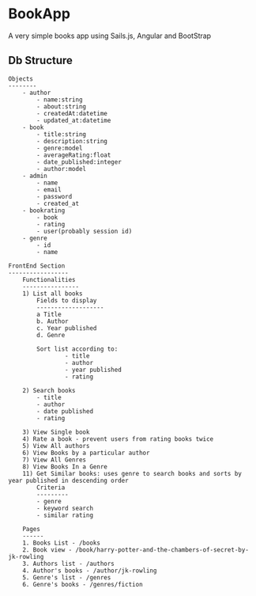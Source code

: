 # BookApp
A very simple books app using Sails.js, Angular and BootStrap

Db Structure
-------------

    Objects
    --------
        - author
            - name:string
            - about:string
            - createdAt:datetime
            - updated_at:datetime
        - book
            - title:string
            - description:string
            - genre:model
            - averageRating:float
            - date_published:integer
            - author:model
        - admin
            - name
            - email
            - password
            - created_at
        - bookrating
            - book
            - rating
            - user(probably session id)
        - genre
            - id
            - name

    FrontEnd Section
    -----------------
        Functionalities
        ----------------
        1) List all books
            Fields to display
            -------------------
            a Title
            b. Author
            c. Year published
            d. Genre

            Sort list according to:
                    - title
                    - author
                    - year published
                    - rating

        2) Search books
            - title
            - author
            - date published
            - rating

        3) View Single book
        4) Rate a book - prevent users from rating books twice
        5) View All authors
        6) View Books by a particular author
        7) View All Genres
        8) View Books In a Genre
        11) Get Similar books: uses genre to search books and sorts by year published in descending order
            Criteria
            ---------
            - genre
            - keyword search
            - similar rating

        Pages
        ------
        1. Books List - /books
        2. Book view - /book/harry-potter-and-the-chambers-of-secret-by-jk-rowling
        3. Authors list - /authors
        4. Author's books - /author/jk-rowling
        5. Genre's list - /genres
        6. Genre's books - /genres/fiction

